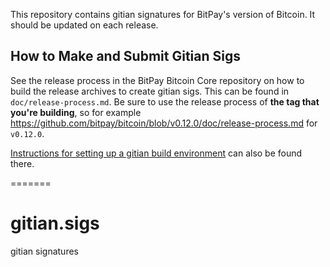 This repository contains gitian signatures for BitPay's version of Bitcoin.
It should be updated on each release.

## How to Make and Submit Gitian Sigs

See the release process in the BitPay Bitcoin Core repository on how to build the
release archives to create gitian sigs. This can be found in
`doc/release-process.md`. Be sure to use the release process of **the tag that
you're building**, so for example https://github.com/bitpay/bitcoin/blob/v0.12.0/doc/release-process.md for
`v0.12.0`.

[Instructions for setting up a gitian build environment](https://github.com/bitpay/bitcoin/blob/master/doc/gitian-building.md)
can also be found there.

=======
# gitian.sigs
gitian signatures

